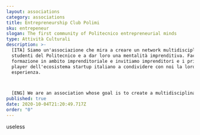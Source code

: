 ```yaml
---
layout: associations
category: associations
title: Entrepreneurship Club Polimi
sku: entrepeneur
slogan: The first community of Politecnico entrepreneurial minds
type: Attività Culturali
description: >-
  [ITA] Siamo un'associazione che mira a creare un network multidisciplinare tra
  studenti del Politecnico e a dar loro una mentalità imprenditiva. Facciamo
  formazione in ambito imprenditoriale e invitiamo imprenditori e i principali
  player dell'ecosistema startup italiano a condividere con noi la loro
  esperienza. 



  [ENG] We are an association whose goal is to create a multidisciplinary network among Politecnico students and to give the an entrepreneurial mindset. We teach entrepreneurial topics and we invite entrepreneurs and the main player of the Italian startup ecosystem to share with us their experience.
published: true
date: 2020-10-04T21:20:49.717Z
order: "0"
---
```

useless